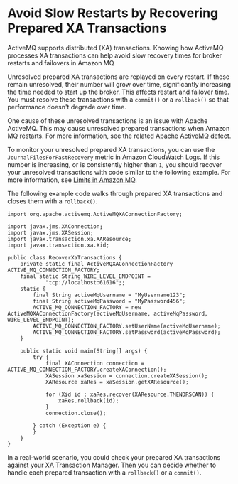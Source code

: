 # Avoid Slow Restarts by Recovering Prepared XA Transactions<a name="recover-xa-transactions"></a>

ActiveMQ supports distributed \(XA\) transactions\. Knowing how ActiveMQ processes XA transactions can help avoid slow recovery times for broker restarts and failovers in Amazon MQ

Unresolved prepared XA transactions are replayed on every restart\. If these remain unresolved, their number will grow over time, significantly increasing the time needed to start up the broker\. This affects restart and failover time\. You must resolve these transactions with a `commit()` or a `rollback()` so that performance doesn't degrade over time\.

One cause of these unresolved transactions is an issue with Apache ActiveMQ\. This may cause unresolved prepared transactions when Amazon MQ restarts\. For more information, see the related Apache [ ActiveMQ defect](https://issues.apache.org/jira/browse/AMQ-7067)\.

To monitor your unresolved prepared XA transactions, you can use the `JournalFilesForFastRecovery` metric in Amazon CloudWatch Logs\. If this number is increasing, or is consistently higher than `1`, you should recover your unresolved transactions with code similar to the following example\. For more information, see [Limits in Amazon MQ](amazon-mq-limits.md)\.

The following example code walks through prepared XA transactions and closes them with a `rollback()`\. 

```
import org.apache.activemq.ActiveMQXAConnectionFactory;

import javax.jms.XAConnection;
import javax.jms.XASession;
import javax.transaction.xa.XAResource;
import javax.transaction.xa.Xid;

public class RecoverXaTransactions {
    private static final ActiveMQXAConnectionFactory ACTIVE_MQ_CONNECTION_FACTORY;
    final static String WIRE_LEVEL_ENDPOINT =
            "tcp://localhost:61616";;
    static {
        final String activeMqUsername = "MyUsername123";
        final String activeMqPassword = "MyPassword456";
        ACTIVE_MQ_CONNECTION_FACTORY = new ActiveMQXAConnectionFactory(activeMqUsername, activeMqPassword, WIRE_LEVEL_ENDPOINT);
        ACTIVE_MQ_CONNECTION_FACTORY.setUserName(activeMqUsername);
        ACTIVE_MQ_CONNECTION_FACTORY.setPassword(activeMqPassword);
    }

    public static void main(String[] args) {
        try {
            final XAConnection connection = ACTIVE_MQ_CONNECTION_FACTORY.createXAConnection();
            XASession xaSession = connection.createXASession();
            XAResource xaRes = xaSession.getXAResource();

            for (Xid id : xaRes.recover(XAResource.TMENDRSCAN)) {
                xaRes.rollback(id);
            }
            connection.close();

        } catch (Exception e) {          
        }
    }
}
```

In a real\-world scenario, you could check your prepared XA transactions against your XA Transaction Manager\. Then you can decide whether to handle each prepared transaction with a `rollback()` or a `commit()`\.